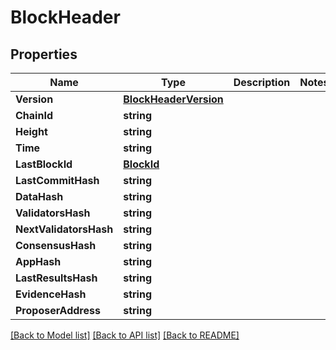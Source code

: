 # BlockHeader

## Properties

Name | Type | Description | Notes
------------ | ------------- | ------------- | -------------
**Version** | [**BlockHeaderVersion**](BlockHeader_version.md) |  | 
**ChainId** | **string** |  | 
**Height** | **string** |  | 
**Time** | **string** |  | 
**LastBlockId** | [**BlockId**](BlockID.md) |  | 
**LastCommitHash** | **string** |  | 
**DataHash** | **string** |  | 
**ValidatorsHash** | **string** |  | 
**NextValidatorsHash** | **string** |  | 
**ConsensusHash** | **string** |  | 
**AppHash** | **string** |  | 
**LastResultsHash** | **string** |  | 
**EvidenceHash** | **string** |  | 
**ProposerAddress** | **string** |  | 

[[Back to Model list]](../README.md#documentation-for-models) [[Back to API list]](../README.md#documentation-for-api-endpoints) [[Back to README]](../README.md)


